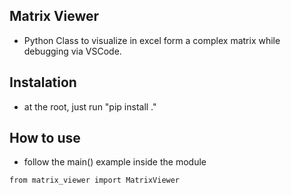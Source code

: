 ## Matrix Viewer

* Python Class to visualize in excel form a complex matrix while debugging via VSCode.

## Instalation

* at the root, just run "pip install ."

## How to use

* follow the main() example inside the module
```
from matrix_viewer import MatrixViewer
```